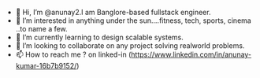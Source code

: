 - 👋 Hi, I’m @anunay2.I am  Banglore-based fullstack engineer. 
- 👀 I’m interested in anything under the sun....fitness, tech, sports, cinema ..to name a few.
- 🌱 I’m currently learning to design scalable systems.
- 💞️ I’m looking to collaborate on any project solving realworld problems.
- 📫 How to reach me ? on linked-in (https://www.linkedin.com/in/anunay-kumar-16b7b9152/)

<!---
anunay2/anunay2 is a ✨ special ✨ repository because its `README.md` (this file) appears on your GitHub profile.
You can click the Preview link to take a look at your changes.
--->
